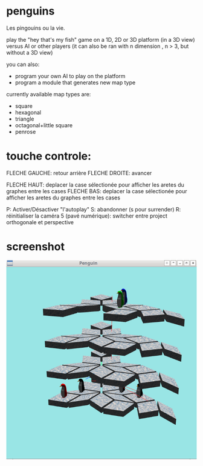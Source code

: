 # penguins
Les pingouins ou la vie.

play the "hey that's my fish" game on a 1D, 2D or 3D platform (in a 3D view) versus AI or other players
(it can also be ran with n dimension , n > 3, but without a 3D view)

you can also:
 - program your own AI to play on the platform
 - program a module that generates new map type

currently available map types are:
  - square
  - hexagonal
  - triangle
  - octagonal+little square
  - penrose




# touche controle:

FLECHE GAUCHE: retour arrière
FLECHE DROITE: avancer

FLECHE HAUT: deplacer la case sélectionée pour afficher les aretes du graphes entre les cases
FLECHE BAS: deplacer la case sélectionée pour afficher les aretes du graphes entre les cases

P: Activer/Désactiver "l'autoplay"
S: abandonner (s pour surrender)
R: réinitialiser la caméra
5 (pavé numérique): switcher entre project orthogonale et perspective

# screenshot

![penguins 3d penrose](/assets/penguins3dpenrose.png)


